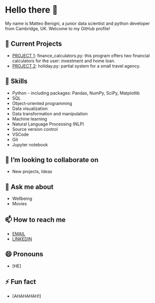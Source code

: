 <!--- Add banner here -->

# Hello there 👋

My name is Matteo Benigni, a junior data scientist and python developer from Cambridge, UK. Welcome to my GitHub profile!

## 🔭 Current Projects

- [PROJECT 1](https://github.com/matteobenigni/finalCapstone/tree/main/project1): finance_calculators.py: this program offers two financial calculators for the user: investment and home loan.
- [PROJECT 2](LINK): holiday.py: partial system for a small travel agency.

## 🌱 Skills

- Python - including packages: Pandas, NumPy, SciPy,  Matplotlib 
- SQL  
- Object-oriented programming  
- Data visualization  
- Data transformation and manipulation 
- Machine learning 
- Natural Language Processing (NLP) 
- Source version control 
- VSCode 
- Git 
- Jupyter notebook

## 👯 I’m looking to collaborate on

- New projects, Ideas

## 💬 Ask me about

- Wellbeing
- Movies

## 📫 How to reach me

- [EMAIL](mailto:workfm2020@gmail.com)
- [LINKEDIN](https://www.linkedin.com/in/matteo-benigni-/)

## 😄 Pronouns

- [HE]

## ⚡ Fun fact

- [AHAHAHAH!]


